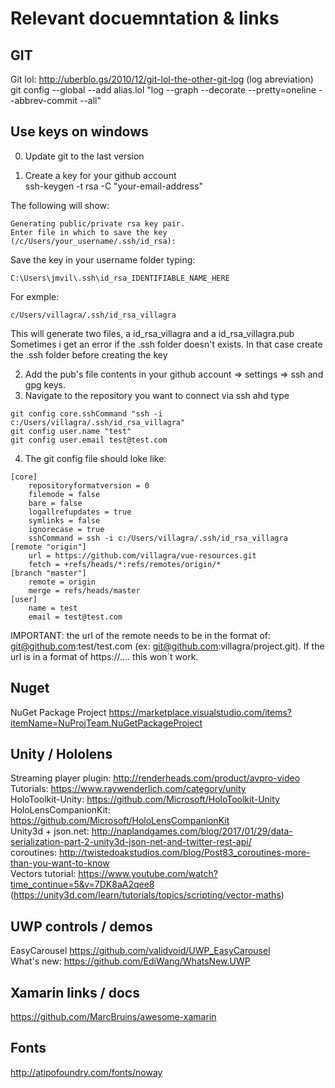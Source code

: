 # Relevant docuemntation & links

## GIT
Git lol: http://uberblo.gs/2010/12/git-lol-the-other-git-log (log abreviation)  
git config --global --add alias.lol "log --graph --decorate --pretty=oneline --abbrev-commit --all"  

## Use keys on windows
0. Update git to the last version

1. Create a key for your github account  
ssh-keygen -t rsa -C "your-email-address"  

The following will show:
~~~~
Generating public/private rsa key pair.
Enter file in which to save the key (/c/Users/your_username/.ssh/id_rsa):
~~~~
Save the key in your username folder typing:
~~~~
C:\Users\jmvil\.ssh\id_rsa_IDENTIFIABLE_NAME_HERE
~~~~
For exmple:
~~~~
c/Users/villagra/.ssh/id_rsa_villagra
~~~~
This will generate two files, a id_rsa_villagra and a id_rsa_villagra.pub  
Sometimes i get an error if the .ssh folder doesn't exists. In that case create the .ssh folder before creating the key


2. Add the pub's file contents in your github account => settings => ssh and gpg keys.
3. Navigate to the repository you want to connect via ssh ahd type
~~~~
git config core.sshCommand "ssh -i c:/Users/villagra/.ssh/id_rsa_villagra"
git config user.name "test"
git config user.email test@test.com
~~~~
4. The git config file should loke like:
~~~~
[core]
	repositoryformatversion = 0
	filemode = false
	bare = false
	logallrefupdates = true
	symlinks = false
	ignorecase = true
	sshCommand = ssh -i c:/Users/villagra/.ssh/id_rsa_villagra
[remote "origin"]
	url = https://github.com/villagra/vue-resources.git
	fetch = +refs/heads/*:refs/remotes/origin/*
[branch "master"]
	remote = origin
	merge = refs/heads/master
[user]
	name = test
	email = test@test.com
~~~~

IMPORTANT: the url of the remote needs to be in the format of: git@github.com:test/test.com (ex: git@github.com:villagra/project.git). If the url is in a format of https://.... this won´t work.

## Nuget
NuGet Package Project https://marketplace.visualstudio.com/items?itemName=NuProjTeam.NuGetPackageProject

## Unity / Hololens
Streaming player plugin: http://renderheads.com/product/avpro-video  
Tutorials: https://www.raywenderlich.com/category/unity  
HoloToolkit-Unity: https://github.com/Microsoft/HoloToolkit-Unity  
HoloLensCompanionKit: https://github.com/Microsoft/HoloLensCompanionKit  
Unity3d + json.net: http://naplandgames.com/blog/2017/01/29/data-serialization-part-2-unity3d-json-net-and-twitter-rest-api/  
coroutines: http://twistedoakstudios.com/blog/Post83_coroutines-more-than-you-want-to-know  
Vectors tutorial: https://www.youtube.com/watch?time_continue=5&v=7DK8aA2qee8 (https://unity3d.com/learn/tutorials/topics/scripting/vector-maths)  

## UWP controls / demos
EasyCarousel https://github.com/validvoid/UWP_EasyCarousel  
What's new: https://github.com/EdiWang/WhatsNew.UWP  

## Xamarin links / docs
https://github.com/MarcBruins/awesome-xamarin

## Fonts
http://atipofoundry.com/fonts/noway
